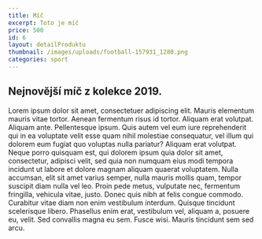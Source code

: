 ```yaml
---
title: Míč
excerpt: Toto je míč
price: 500
id: 6
layout: detailProduktu
thumbnail: /images/uploads/football-157931_1280.png
categories: sport
---
```


## Nejnovější míč z kolekce 2019.

Lorem ipsum dolor sit amet, consectetuer adipiscing elit. Mauris elementum mauris vitae tortor. Aenean fermentum risus id tortor. Aliquam erat volutpat. Aliquam ante. Pellentesque ipsum. Quis autem vel eum iure reprehenderit qui in ea voluptate velit esse quam nihil molestiae consequatur, vel illum qui dolorem eum fugiat quo voluptas nulla pariatur? Aliquam erat volutpat. Neque porro quisquam est, qui dolorem ipsum quia dolor sit amet, consectetur, adipisci velit, sed quia non numquam eius modi tempora incidunt ut labore et dolore magnam aliquam quaerat voluptatem. Nulla accumsan, elit sit amet varius semper, nulla mauris mollis quam, tempor suscipit diam nulla vel leo. Proin pede metus, vulputate nec, fermentum fringilla, vehicula vitae, justo. Donec quis nibh at felis congue commodo. Curabitur vitae diam non enim vestibulum interdum. Quisque tincidunt scelerisque libero. Phasellus enim erat, vestibulum vel, aliquam a, posuere eu, velit. Sed convallis magna eu sem. Fusce wisi. Mauris tincidunt sem sed arcu.
